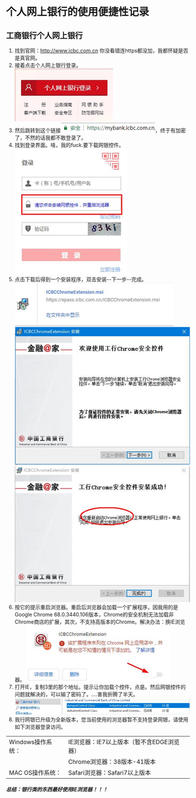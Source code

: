 # 个人网上银行的使用便捷性记录
## 工商银行个人网上银行
1. 找到官网：http://www.icbc.com.cn 你没看错连https都没加，我都怀疑是否是真官网。
2. 接着点击个人网上银行登录。                                                  
![](img/1.jpg '')
3. 然后跳转到这个链接![](img/2.jpg '')，终于有加密了，不然的话我都不敢登录了。
4. 找到登录界面。啥，我的fuck.要下载网银控件。                           
![](img/3.jpg '')
5. 点击下载后得到一个安装程序，双击安装--下一步--完成。                     
![](img/4.jpg '')![](img/5.jpg '')![](img/6.jpg '')
6. 按它的提示重启浏览器。重启后浏览器会加载一个扩展程序，因我用的是Google Chrome 68.0.3440.106版本，Chrome的安全机制无法加载非Chrome商店的扩展，其次，不支持高版本的Chrome。解决办法：换IE浏览器。
![](img/7.jpg '')
7. 打开IE，复制3里的那个地址。提示让你加载个控件，点是。然后网银控件的问题就解决的，可以输了密码了。....害我折腾了半天。
![](img/8.jpg '')
8. 我行网银已升级为全新版本，您当前使用的浏览器暂不支持登录网银，请使用如下浏览器登录访问。<br />
 <table style="font-size:16px;">
<tr> <td>Windows操作系统：</td> <td>IE浏览器：IE7以上版本（暂不含EDGE浏览器）</td></tr>
<tr> <td></td> <td>Chrome浏览器：38版本-41版本</td></tr>
<tr> <td>MAC OS操作系统：</td> <td>Safari浏览器：Safari7以上版本</td></tr>  	
</table>						   			

##### 总结：银行类的东西最好使用IE浏览器！！！

